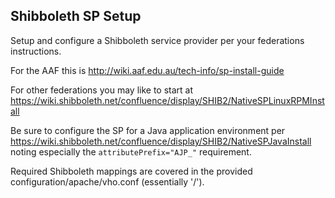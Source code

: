 ## Shibboleth SP Setup

Setup and configure a Shibboleth service provider per your federations instructions.

For the AAF this is http://wiki.aaf.edu.au/tech-info/sp-install-guide

For other federations you may like to start at https://wiki.shibboleth.net/confluence/display/SHIB2/NativeSPLinuxRPMInstall

Be sure to configure the SP for a Java application environment per https://wiki.shibboleth.net/confluence/display/SHIB2/NativeSPJavaInstall noting especially the `attributePrefix="AJP_"` requirement.

Required Shibboleth mappings are covered in the provided configuration/apache/vho.conf (essentially '/').
